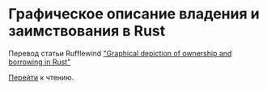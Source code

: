 # Графическое описание владения и заимствования в Rust

Перевод статьи Rufflewind ["Graphical depiction of ownership and borrowing in Rust"](https://rufflewind.com/2017-02-15/rust-move-copy-borrow)

[Перейти](https://github.com/shmutalov/rust-move-copy-borrow/blob/master/src/rust-move-copy-borrow.md) к чтению.
